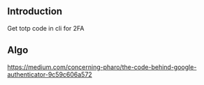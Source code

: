 ## Introduction

Get totp code in cli for 2FA

## Algo

https://medium.com/concerning-pharo/the-code-behind-google-authenticator-9c59c606a572